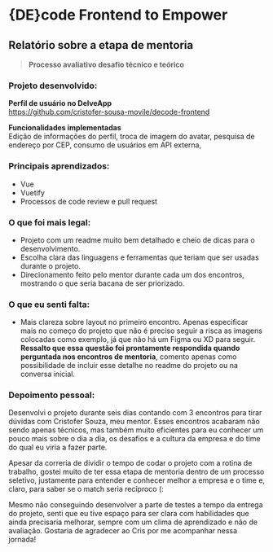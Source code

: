 # {DE}code Frontend to Empower

## Relatório sobre a etapa de mentoria
> **Processo avaliativo desafio técnico e teórico**

### Projeto desenvolvido:
**Perfil de usuário no DelveApp**  
https://github.com/cristofer-sousa-movile/decode-frontend

**Funcionalidades implementadas**  
Edição de informações do perfil, troca de imagem do avatar, pesquisa de endereço por CEP, consumo de usuários em API externa, 

### Principais aprendizados:
- Vue
- Vuetify
- Processos de code review e pull request

### O que foi mais legal:
- Projeto com um readme muito bem detalhado e cheio de dicas para o desenvolvimento. 
- Escolha clara das linguagens e ferramentas que teriam que ser usadas durante o projeto.
- Direcionamento feito pelo mentor durante cada um dos encontros, mostrando o que seria bacana de ser priorizado.

### O que eu senti falta:
- Mais clareza sobre layout no primeiro encontro.
Apenas especificar mais no começo do projeto que não é preciso seguir a risca as imagens colocadas como exemplo,
já que não há um Figma ou XD para seguir. **Ressalto que essa questão foi prontamente respondida quando perguntada nos encontros de mentoria**,
comento apenas como possibilidade de incluir esse detalhe no readme do projeto ou na conversa inicial.

### Depoimento pessoal:
Desenvolvi o projeto durante seis dias contando com 3 encontros para tirar dúvidas com Cristofer Souza, meu mentor.
Esses encontros acabaram não sendo apenas técnicos, mas também muito eficientes para eu conhecer um pouco mais sobre o dia a dia,
os desafios e a cultura da empresa e do time do qual eu viria a fazer parte. 

Apesar da correria de dividir o tempo de codar o projeto com a rotina de trabalho, gostei muito de ter essa etapa de mentoria dentro de um processo seletivo,
justamente para entender e conhecer melhor a empresa e o time e, claro, para saber se o match seria recíproco (:

Mesmo não conseguindo desenvolver a parte de testes a tempo da entrega do projeto, senti que eu tive espaço para ser clara com habilidades que ainda precisaria
melhorar, sempre com um clima de aprendizado e não de avaliação. Gostaria de agradecer ao Cris por me acompanhar nessa jornada!
